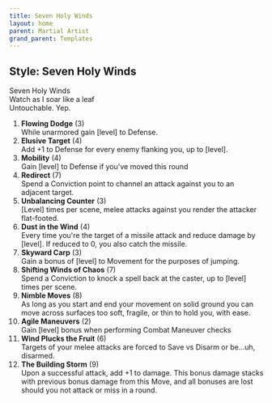 ```yaml
---
title: Seven Holy Winds
layout: home
parent: Martial Artist
grand_parent: Templates
---
```


## Style: Seven Holy Winds
Seven Holy Winds <br>
Watch as I soar like a leaf <br>
Untouchable. Yep. <br>

1. **Flowing Dodge** (3) <br>
While unarmored gain [level] to Defense. 
2. **Elusive Target** (4) <br>
Add +1 to Defense for every enemy flanking you, up to [level]. 
3. **Mobility** (4) <br>
Gain [level] to Defense if you've moved this round
4. **Redirect** (7) <br>
Spend a Conviction point to channel an attack against you to an adjacent target. 
5. **Unbalancing Counter** (3) <br>
[Level] times per scene, melee attacks against you render the attacker flat-footed. 
6. **Dust in the Wind** (4) <br>
Every time you're the target of a missile attack and reduce damage by [level]. If reduced to 0, you also catch the missile.
7. **Skyward Carp** (3) <br>
Gain a bonus of [level] to Movement for the purposes of jumping. 
8. **Shifting Winds of Chaos** (7) <br>
Spend a Conviction to knock a spell back at the caster, up to [level] times per scene. 
9. **Nimble Moves** (8) <br>
As long as you start and end your movement on solid ground you can move across surfaces too soft, fragile, or thin to hold you, with ease. 
10. **Agile Maneuvers** (2) <br>
Gain [level] bonus when performing Combat Maneuver checks 
11. **Wind Plucks the Fruit** (6) <br>
Targets of your melee attacks are forced to Save vs Disarm or be...uh, disarmed. 
12. **The Building Storm** (9) <br>
Upon a successful attack, add +1 to damage. This bonus damage stacks with previous bonus damage from this Move, and all bonuses are lost should you not attack or miss in a round.


